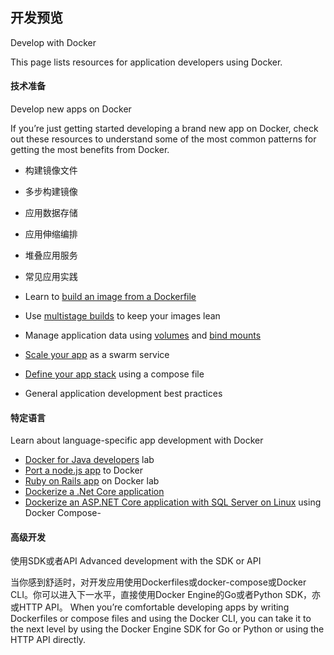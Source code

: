 ## 开发预览
Develop with Docker

This page lists resources for application developers using Docker.

#### 技术准备
Develop new apps on Docker

If you’re just getting started developing a brand new app on Docker, check out these resources to understand some of the most common patterns for getting the most benefits from Docker.
- 构建镜像文件
- 多步构建镜像
- 应用数据存储
- 应用伸缩编排
- 堆叠应用服务
- 常见应用实践

- Learn to [build an image from a Dockerfile]()
- Use [multistage builds]() to keep your images lean
- Manage application data using [volumes]() and [bind mounts]()
- [Scale your app]() as a swarm service
- [Define your app stack]() using a compose file
- General application development best practices


#### 特定语言
Learn about language-specific app development with Docker
- [Docker for Java developers]() lab
- [Port a node.js app]() to Docker
- [Ruby on Rails app]() on Docker lab
- [Dockerize a .Net Core application]()
- [Dockerize an ASP.NET Core application with SQL Server on Linux]() using Docker Compose- 

#### 高级开发
使用SDK或者API
Advanced development with the SDK or API

当你感到舒适时，对开发应用使用Dockerfiles或docker-compose或Docker CLI。你可以进入下一水平，直接使用Docker Engine的Go或者Python SDK，亦或HTTP API。
When you’re comfortable developing apps by writing Dockerfiles or compose files and using the Docker CLI, you can take it to the next level by using the Docker Engine SDK for Go or Python or using the HTTP API directly.